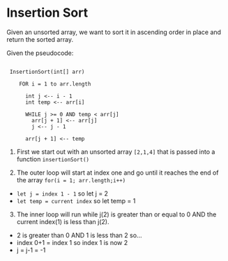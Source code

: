 # Insertion Sort

Given an unsorted array, we want to sort it in ascending order in place and return the sorted array.

Given the pseudocode:  

```

 InsertionSort(int[] arr)
  
    FOR i = 1 to arr.length
    
      int j <-- i - 1
      int temp <-- arr[i]
      
      WHILE j >= 0 AND temp < arr[j]
        arr[j + 1] <-- arr[j]
        j <-- j - 1
        
      arr[j + 1] <-- temp

```

1. First we start out with an unsorted array `[2,1,4]` that is passed into a function `insertionSort()`



2. The outer loop will start at index one and go until it reaches the end of the array `for(i = 1; arr.length;i++)`

  - `let j = index 1 - 1` so let j = 2
  - `let temp = current index` so let temp = 1

3. The inner loop will run while j(2) is greater than or equal to 0 AND the current index(1) is less than j(2).
  
  - 2 is greater than 0 AND 1 is less than 2 so...
  - index 0+1 = index 1 so index 1 is now 2
  - j = j-1 = -1


